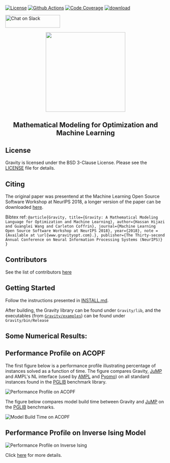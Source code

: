 [![License](https://img.shields.io/badge/License-BSD--3-brightgreen.svg)](https://opensource.org/licenses/BSD-3-Clause)
[![Github Actions](https://github.com/coin-or/Gravity/actions/workflows/cmake.yml/badge.svg)](https://github.com/coin-or/Gravity/actions/workflows/cmake.yml)
[![Code Coverage](https://codecov.io/gh/coin-or/gravity/branch/master/graph/badge.svg)](https://codecov.io/gh/coin-or/Gravity)
[![download](https://img.shields.io/badge/download%20%20-latest-blue.svg)](https://github.com/coin-or/Gravity/releases)

<a href="https://goo.gl/f7QLcS"><img alt="Chat on Slack" height="40" width="172" src="https://platform.slack-edge.com/img/sign_in_with_slack.png" srcset="https://platform.slack-edge.com/img/sign_in_with_slack.png 1x, https://platform.slack-edge.com/img/sign_in_with_slack@2x.png 2x" /></a>

<p align="center">
<img src="https://static.wixstatic.com/media/c6cff5_dd7659693c6247dc8eb8605d3dca95e8~mv2_d_3300_2550_s_4_2.png/v1/crop/x_1058,y_575,w_1183,h_1225/fill/w_288,h_298,al_c,usm_0.66_1.00_0.01/c6cff5_dd7659693c6247dc8eb8605d3dca95e8~mv2_d_3300_2550_s_4_2.png" width="250">
</p>
<H2 align="center"> Mathematical Modeling for Optimization and Machine Learning </H2>



## License

Gravity is licensed under the BSD 3-Clause License. Please see the [LICENSE](https://github.com/coin-or/Gravity/blob/master/LICENSE) file for details.


## Citing
The original paper was presentend at the Machine Learning Open Source Software Workshop at NeurIPS 2018, a longer version of the paper can be downloaded [here](https://791a4f37-01ef-43ce-b940-f17c763418b1.filesusr.com/ugd/c6cff5_e4889c3e27b54023a70a8c0496ff90a0.pdf).

Bibtex ref:
`@article{Gravity,
  title={Gravity: A Mathematical Modeling Language for Optimization and Machine Learning},
  author={Hassan Hijazi and Guanglei Wang and Carleton Coffrin},
  journal={Machine Learning Open Source Software Workshop at NeurIPS 2018},
  year={2018},
  note = {Available at \url{www.gravityopt.com}.},
  publisher={The Thirty-second Annual Conference on Neural Information Processing Systems (NeurIPS)}
}`

## Contributors
See the list of contributors [here](https://github.com/coin-or/Gravity/graphs/contributors) 


Getting Started
-----------
Follow the instructions presented in [INSTALL.md](https://github.com/coin-or/Gravity/blob/master/INSTALL.md).

After building, the Gravity library can be found under `Gravity/lib`, and the executables (from [`Gravity/examples`](https://github.com/coin-or/Gravity/tree/master/examples)) can be found under `Gravity/bin/Release`


Some Numerical Results:
-----------

Performance Profile on ACOPF
-----------

The first figure below is a performance profile illustrating percentage of instances solved as a function of time.
The figure compares Gravity, [JuMP](http://www.juliaopt.org/JuMP.jl/latest/index.html) and AMPL's NL interface (used by [AMPL](http://ampl.com/) and [Pyomo](http://www.pyomo.org/)) on all standard instances found in the [PGLIB](https://github.com/power-grid-lib/pglib-opf) benchmark library.

![Performance Profile on ACOPF](https://static.wixstatic.com/media/c6cff5_9b2b29e8a33840c59902fc95ffabf3ed~mv2.png/v1/crop/x_0,y_0,w_1064,h_600/fill/w_869,h_490,al_c,usm_0.66_1.00_0.01/c6cff5_9b2b29e8a33840c59902fc95ffabf3ed~mv2.png)

The figure below compares model build time between Gravity and [JuMP](http://www.juliaopt.org/JuMP.jl/latest/index.html) on the [PGLIB](https://github.com/power-grid-lib/pglib-opf) benchmarks.

![Model Build Time on ACOPF](https://static.wixstatic.com/media/c6cff5_27ee822625f24072b01110748c6f3923~mv2.jpg)


Performance Profile on Inverse Ising Model
-----------


![Performance Profile on Inverse Ising](https://static.wixstatic.com/media/c6cff5_e38e7a012b104dc0ba19fec1e32c10ad~mv2.png/v1/crop/x_0,y_0,w_1058,h_600/fill/w_863,h_489,al_c,usm_0.66_1.00_0.01/c6cff5_e38e7a012b104dc0ba19fec1e32c10ad~mv2.png)


Click [here](https://www.gravityopt.com) for more details.
